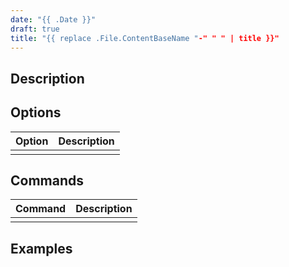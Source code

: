 ```yaml
---
date: "{{ .Date }}"
draft: true
title: "{{ replace .File.ContentBaseName "-" " " | title }}"
---
```


## Description

## Options

| Option | Description |
| ------ | ----------- |
|        |             |

## Commands

| Command | Description |
| ------- | ----------- |
|         |             |

## Examples

```sh
```
